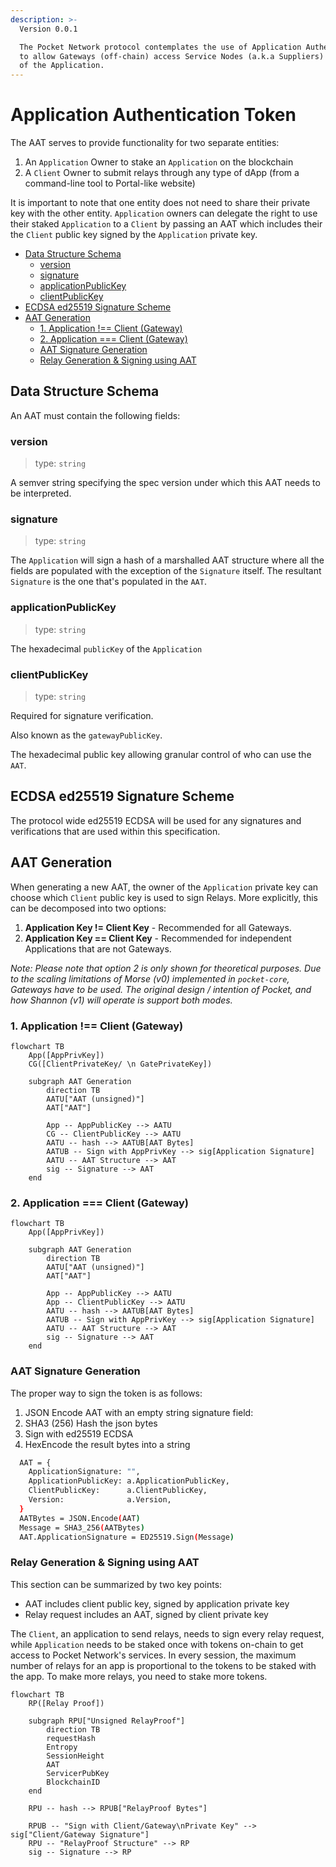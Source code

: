 ```yaml
---
description: >-
  Version 0.0.1

  The Pocket Network protocol contemplates the use of Application Authentication Tokens (AATs)
  to allow Gateways (off-chain) access Service Nodes (a.k.a Suppliers) on behalf
  of the Application.
---
```


# Application Authentication Token <!-- omit in toc -->

The AAT serves to provide functionality for two separate entities:

1. An `Application` Owner to stake an `Application` on the blockchain
2. A `Client` Owner to submit relays through any type of dApp (from a command-line tool to Portal-like website)

It is important to note that one entity does not need to share their private key
with the other entity. `Application` owners can delegate the right to use their
staked `Application` to a `Client` by passing an AAT which includes their the
`Client` public key signed by the `Application` private key.

- [Data Structure Schema](#data-structure-schema)
  - [version](#version)
  - [signature](#signature)
  - [applicationPublicKey](#applicationpublickey)
  - [clientPublicKey](#clientpublickey)
- [ECDSA ed25519 Signature Scheme](#ecdsa-ed25519-signature-scheme)
- [AAT Generation](#aat-generation)
  - [1. Application !== Client (Gateway)](#1-application--client-gateway)
  - [2. Application === Client (Gateway)](#2-application--client-gateway)
  - [AAT Signature Generation](#aat-signature-generation)
  - [Relay Generation \& Signing using AAT](#relay-generation--signing-using-aat)

## Data Structure Schema

An AAT must contain the following fields:

### version

> type: `string`

A semver string specifying the spec version under which this AAT needs to be interpreted.

### signature

> type: `string`

The `Application` will sign a hash of a marshalled AAT structure where all the fields
are populated with the exception of the `Signature` itself. The resultant `Signature`
is the one that's populated in the `AAT`.

### applicationPublicKey

> type: `string`

The hexadecimal `publicKey` of the `Application`

### clientPublicKey

> type: `string`

Required for signature verification.

Also known as the `gatewayPublicKey`.

The hexadecimal public key allowing granular control of who can use the `AAT`.

## ECDSA ed25519 Signature Scheme

The protocol wide ed25519 ECDSA will be used for any signatures and verifications
that are used within this specification.

## AAT Generation

When generating a new AAT, the owner of the `Application` private key can choose
which `Client` public key is used to sign Relays. More explicitly, this can be
decomposed into two options:

1. **Application Key != Client Key** - Recommended for all Gateways.
2. **Application Key == Client Key** - Recommended for independent Applications that are not Gateways.

_Note: Please note that option 2 is only shown for theoretical purposes. Due to
the scaling limitations of Morse (v0) implemented in `pocket-core`, Gateways
have to be used. The original design / intention of Pocket, and how Shannon (v1)
will operate is support both modes._

### 1. Application !== Client (Gateway)

```mermaid
flowchart TB
    App([AppPrivKey])
    CG([ClientPrivateKey/ \n GatePrivateKey])

    subgraph AAT Generation
        direction TB
        AATU["AAT (unsigned)"]
        AAT["AAT"]

        App -- AppPublicKey --> AATU
        CG -- ClientPublicKey --> AATU
        AATU -- hash --> AATUB[AAT Bytes]
        AATUB -- Sign with AppPrivKey --> sig[Application Signature]
        AATU -- AAT Structure --> AAT
        sig -- Signature --> AAT
    end
```

### 2. Application === Client (Gateway)

```mermaid
flowchart TB
    App([AppPrivKey])

    subgraph AAT Generation
        direction TB
        AATU["AAT (unsigned)"]
        AAT["AAT"]

        App -- AppPublicKey --> AATU
        App -- ClientPublicKey --> AATU
        AATU -- hash --> AATUB[AAT Bytes]
        AATUB -- Sign with AppPrivKey --> sig[Application Signature]
        AATU -- AAT Structure --> AAT
        sig -- Signature --> AAT
    end
```

### AAT Signature Generation

The proper way to sign the token is as follows:

1. JSON Encode AAT with an empty string signature field:
2. SHA3 \(256\) Hash the json bytes
3. Sign with ed25519 ECDSA
4. HexEncode the result bytes into a string

```bash
  AAT = {
    ApplicationSignature: "",
    ApplicationPublicKey: a.ApplicationPublicKey,
    ClientPublicKey:      a.ClientPublicKey,
    Version:              a.Version,
  }
  AATBytes = JSON.Encode(AAT)
  Message = SHA3_256(AATBytes)
  AAT.ApplicationSignature = ED25519.Sign(Message)
```

### Relay Generation & Signing using AAT

This section can be summarized by two key points:

- AAT includes client public key, signed by application private key
- Relay request includes an AAT, signed by client private key

The `Client`, an application to send relays, needs to sign every relay request,
while `Application` needs to be staked once with tokens on-chain to get access to
Pocket Network's services. In every session, the maximum number of relays for an
app is proportional to the tokens to be staked with the app. To make more relays,
you need to stake more tokens.

```mermaid
flowchart TB
    RP([Relay Proof])

    subgraph RPU["Unsigned RelayProof"]
        direction TB
        requestHash
        Entropy
        SessionHeight
        AAT
        ServicerPubKey
        BlockchainID
    end

    RPU -- hash --> RPUB["RelayProof Bytes"]

    RPUB -- "Sign with Client/Gateway\nPrivate Key" --> sig["Client/Gateway Signature"]
    RPU -- "RelayProof Structure" --> RP
    sig -- Signature --> RP
```
